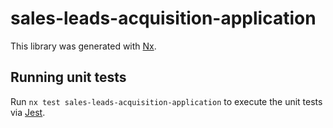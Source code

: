 # sales-leads-acquisition-application

This library was generated with [Nx](https://nx.dev).

## Running unit tests

Run `nx test sales-leads-acquisition-application` to execute the unit tests via [Jest](https://jestjs.io).
